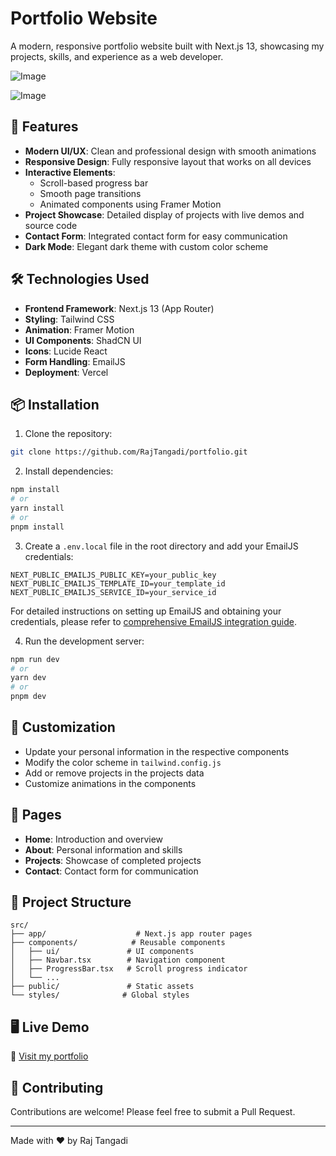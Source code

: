 # Portfolio Website

A modern, responsive portfolio website built with Next.js 13, showcasing my projects, skills, and experience as a web developer.

![Image](https://github.com/user-attachments/assets/dc9a447b-5a56-42f1-86f1-8d215a05abf5)

![Image](https://github.com/user-attachments/assets/d0bfafa2-d79e-4309-9e10-124c82518e42)

## 🚀 Features

- **Modern UI/UX**: Clean and professional design with smooth animations
- **Responsive Design**: Fully responsive layout that works on all devices
- **Interactive Elements**:
  - Scroll-based progress bar
  - Smooth page transitions
  - Animated components using Framer Motion
- **Project Showcase**: Detailed display of projects with live demos and source code
- **Contact Form**: Integrated contact form for easy communication
- **Dark Mode**: Elegant dark theme with custom color scheme

## 🛠️ Technologies Used

- **Frontend Framework**: Next.js 13 (App Router)
- **Styling**: Tailwind CSS
- **Animation**: Framer Motion
- **UI Components**: ShadCN UI
- **Icons**: Lucide React
- **Form Handling**: EmailJS
- **Deployment**: Vercel

## 📦 Installation

1. Clone the repository:

```bash
git clone https://github.com/RajTangadi/portfolio.git
```

2. Install dependencies:

```bash
npm install
# or
yarn install
# or
pnpm install
```

3. Create a `.env.local` file in the root directory and add your EmailJS credentials:

```env
NEXT_PUBLIC_EMAILJS_PUBLIC_KEY=your_public_key
NEXT_PUBLIC_EMAILJS_TEMPLATE_ID=your_template_id
NEXT_PUBLIC_EMAILJS_SERVICE_ID=your_service_id
```

For detailed instructions on setting up EmailJS and obtaining your credentials, please refer to [comprehensive EmailJS integration guide](https://medium.com/@alagappan.dev/using-emailjs-with-react-to-build-a-contact-form-for-your-website-5040966a814).

4. Run the development server:

```bash
npm run dev
# or
yarn dev
# or
pnpm dev
```

## 🎨 Customization

- Update your personal information in the respective components
- Modify the color scheme in `tailwind.config.js`
- Add or remove projects in the projects data
- Customize animations in the components

## 📱 Pages

- **Home**: Introduction and overview
- **About**: Personal information and skills
- **Projects**: Showcase of completed projects
- **Contact**: Contact form for communication

## 🔧 Project Structure

```
src/
├── app/                    # Next.js app router pages
├── components/            # Reusable components
│   ├── ui/               # UI components
│   ├── Navbar.tsx        # Navigation component
│   ├── ProgressBar.tsx   # Scroll progress indicator
│   └── ...
├── public/               # Static assets
└── styles/              # Global styles
```

## 🖥 Live Demo


🔗 [Visit my portfolio](https://portfolio-rajtangadis-projects.vercel.app)

## 🤝 Contributing

Contributions are welcome! Please feel free to submit a Pull Request.

---

Made with ❤️ by Raj Tangadi
